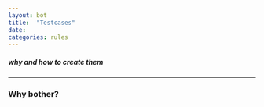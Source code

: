 ```yaml
---
layout: bot
title:  "Testcases"
date:
categories: rules
---
```


##### why and how to create them

---

### Why bother?